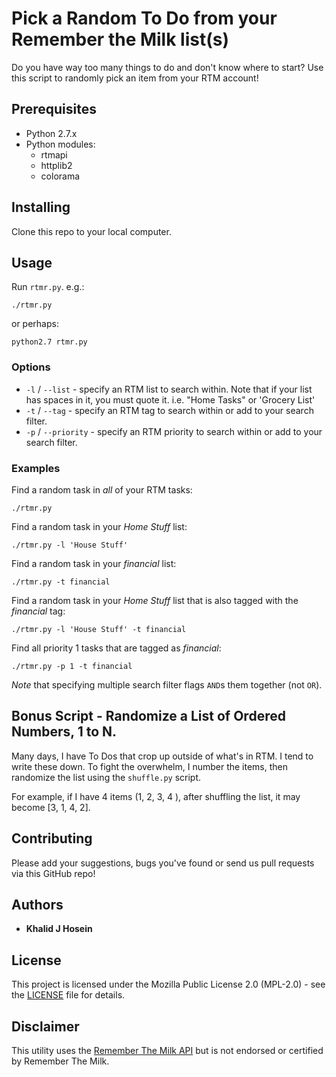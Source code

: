 # Pick a Random To Do from your Remember the Milk list(s)

Do you have way too many things to do and don't know where to start? Use this script to randomly pick an item from your RTM account!

## Prerequisites

* Python 2.7.x
* Python modules:
	* rtmapi
	* httplib2
	* colorama

## Installing

Clone this repo to your local computer.

## Usage

Run `rtmr.py`. e.g.:

```./rtmr.py```

or perhaps:

```python2.7 rtmr.py```

### Options

* `-l` / `--list` - specify an RTM list to search within. Note that if your list has spaces in it, you must quote it. i.e. "Home Tasks" or 'Grocery List'
* `-t` / `--tag` - specify an RTM tag to search within or add to your search filter. 
* `-p` / `--priority` - specify an RTM priority to search within or add to your search filter. 

### Examples

Find a random task in _all_ of your RTM tasks:

`./rtmr.py`

Find a random task in your _Home Stuff_ list:

`./rtmr.py -l 'House Stuff'`

Find a random task in your _financial_ list:

`./rtmr.py -t financial`

Find a random task in your _Home Stuff_ list that is also tagged with the _financial_ tag:

`./rtmr.py -l 'House Stuff' -t financial`

Find all priority 1 tasks that are tagged as _financial_:

`./rtmr.py -p 1 -t financial`

*Note* that specifying multiple search filter flags `AND`s them together (not `OR`).

## Bonus Script - Randomize a List of Ordered Numbers, 1 to N.

Many days, I have To Dos that crop up outside of what's in RTM. I tend to write these down. To fight the overwhelm, I number the items, then randomize the list using the `shuffle.py` script. 

For example, if I have 4 items (1, 2, 3, 4 ), after shuffling the list, it may become [3, 1, 4, 2].

## Contributing

Please add your suggestions, bugs you've found or send us pull requests via this GitHub repo!

## Authors

* **Khalid J Hosein**

## License

This project is licensed under the Mozilla Public License 2.0 (MPL-2.0)  - see the [LICENSE](LICENSE) file for details.

## Disclaimer

This utility uses the [Remember The Milk API](https://www.rememberthemilk.com/services/api/) but is not endorsed or certified by Remember The Milk.
